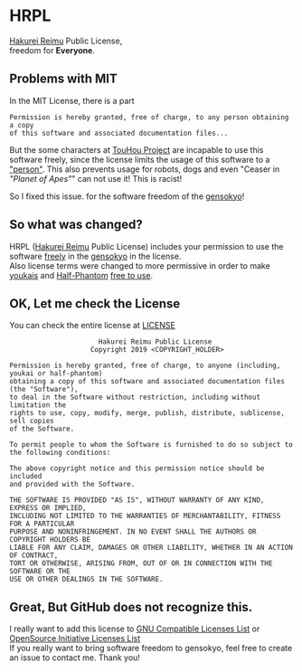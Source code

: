 # HRPL
[Hakurei Reimu](https://en.touhouwiki.net/wiki/Reimu_Hakurei) Public License,  
freedom for **Everyone**.

## Problems with MIT
In the MIT License, there is a part  
```
Permission is hereby granted, free of charge, to any person obtaining a copy
of this software and associated documentation files...
```  
But the some characters at [TouHou Project](https://en.wikipedia.org/wiki/Touhou_Project) are incapable to use this software freely, 
since the license limits the usage of this software to a ["person"](https://en.wikipedia.org/wiki/Homo_sapiens). This also prevents usage for robots, dogs and even "Ceaser in *"Planet of Apes"*" can not use it! This is racist!  
  
So I fixed this issue. for the software freedom of the [gensokyo](https://en.touhouwiki.net/wiki/Gensokyo)!  

## So what was changed?
HRPL ([Hakurei Reimu](https://en.touhouwiki.net/wiki/Reimu_Hakurei) Public License) includes your permission to use the software [freely](https://www.fsf.org/) in the [gensokyo](https://en.touhouwiki.net/wiki/Gensokyo) in the license.  
Also license terms were changed to more permissive in order to make [youkais](https://en.touhouwiki.net/wiki/Youkai) and [ Half-Phantom](https://en.touhouwiki.net/wiki/Phantom#Half-human_Half-phantom) [free to use](https://fsf.org).   

## OK, Let me check the License
You can check the entire license at [LICENSE](LICENSE)
```
                      Hakurei Reimu Public License
                    Copyright 2019 <COPYRIGHT_HOLDER>

Permission is hereby granted, free of charge, to anyone (including, youkai or half-phantom)
obtaining a copy of this software and associated documentation files (the "Software"),
to deal in the Software without restriction, including without limitation the
rights to use, copy, modify, merge, publish, distribute, sublicense, sell copies
of the Software.

To permit people to whom the Software is furnished to do so subject to
the following conditions:

The above copyright notice and this permission notice should be included
and provided with the Software. 

THE SOFTWARE IS PROVIDED "AS IS", WITHOUT WARRANTY OF ANY KIND, EXPRESS OR IMPLIED,
INCLUDING NOT LIMITED TO THE WARRANTIES OF MERCHANTABILITY, FITNESS FOR A PARTICULAR
PURPOSE AND NONINFRINGEMENT. IN NO EVENT SHALL THE AUTHORS OR COPYRIGHT HOLDERS BE
LIABLE FOR ANY CLAIM, DAMAGES OR OTHER LIABILITY, WHETHER IN AN ACTION OF CONTRACT,
TORT OR OTHERWISE, ARISING FROM, OUT OF OR IN CONNECTION WITH THE SOFTWARE OR THE
USE OR OTHER DEALINGS IN THE SOFTWARE.
```

## Great, But GitHub does not recognize this.
I really want to add this license to [GNU Compatible Licenses List](https://gnu.org/licenses/) or [OpenSource Initiative Licenses List](https://opensource.org/licenses/alphabetical)   
If you really want to bring software freedom to gensokyo, feel free to create an issue to contact me. Thank you!
